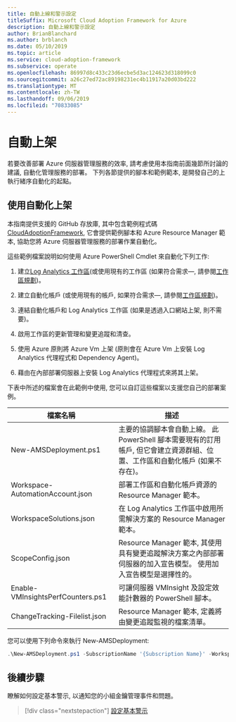 ```yaml
---
title: 自動上線和警示設定
titleSuffix: Microsoft Cloud Adoption Framework for Azure
description: 自動上線和警示設定
author: BrianBlanchard
ms.author: brblanch
ms.date: 05/10/2019
ms.topic: article
ms.service: cloud-adoption-framework
ms.subservice: operate
ms.openlocfilehash: 86997d8c433c23d6ecbe5d3ac124623d318099c0
ms.sourcegitcommit: a26c27ed72ac89198231ec4b11917a20d03bd222
ms.translationtype: MT
ms.contentlocale: zh-TW
ms.lasthandoff: 09/06/2019
ms.locfileid: "70833085"
---
```

# <a name="automate-onboarding"></a>自動上架

若要改善部署 Azure 伺服器管理服務的效率, 請考慮使用本指南前面幾節所討論的建議, 自動化管理服務的部署。 下列各節提供的腳本和範例範本, 是開發自己的上執行緒序自動化的起點。

## <a name="onboarding-by-using-automation"></a>使用自動化上架

本指南提供支援的 GitHub 存放庫, 其中包含範例程式碼[CloudAdoptionFramework](https://aka.ms/CAF/manage/automation-samples), 它會提供範例腳本和 Azure Resource Manager 範本, 協助您將 Azure 伺服器管理服務的部署作業自動化。

這些範例檔案說明如何使用 Azure PowerShell Cmdlet 來自動化下列工作:

1. 建立[Log Analytics 工作區](/azure/azure-monitor/platform/manage-access)(或使用現有的工作區 (如果符合需求&mdash;, 請參閱[工作區規劃](./prerequisites.md#log-analytics-workspace-and-automation-account-planning))。

2. 建立自動化帳戶 (或使用現有的帳戶, 如果符合需求&mdash;, 請參閱[工作區規劃](./prerequisites.md#log-analytics-workspace-and-automation-account-planning))。

3. 連結自動化帳戶和 Log Analytics 工作區 (如果是透過入口網站上架, 則不需要)。

4. 啟用工作區的更新管理和變更追蹤和清查。

5. 使用 Azure 原則將 Azure Vm 上架 (原則會在 Azure Vm 上安裝 Log Analytics 代理程式和 Dependency Agent)。

6. 藉由在內部部署伺服器上安裝 Log Analytics 代理程式來將其上架。

下表中所述的檔案會在此範例中使用, 您可以自訂這些檔案以支援您自己的部署案例。

| 檔案名稱 | 描述 |
|-----------|-------------|
| New-AMSDeployment.ps1 | 主要的協調腳本會自動上線。 此 PowerShell 腳本需要現有的訂用帳戶, 但它會建立資源群組、位置、工作區和自動化帳戶 (如果不存在)。 |
| Workspace-AutomationAccount.json | 部署工作區和自動化帳戶資源的 Resource Manager 範本。 |
| WorkspaceSolutions.json | 在 Log Analytics 工作區中啟用所需解決方案的 Resource Manager 範本。 |
| ScopeConfig.json | Resource Manager 範本, 其使用具有變更追蹤解決方案之內部部署伺服器的加入宣告模型。 使用加入宣告模型是選擇性的。 |
| Enable-VMInsightsPerfCounters.ps1 | 可讓伺服器 VMInsight 及設定效能計數器的 PowerShell 腳本。 |
| ChangeTracking-Filelist.json | Resource Manager 範本, 定義將由變更追蹤監視的檔案清單。 |

您可以使用下列命令來執行 New-AMSDeployment:

```powershell
.\New-AMSDeployment.ps1 -SubscriptionName '{Subscription Name}' -WorkspaceName '{Workspace Name}' -WorkspaceLocation '{Azure Location}' -AutomationAccountName {Account Name} -AutomationAccountLocation {Account Location}
```

## <a name="next-steps"></a>後續步驟

瞭解如何設定基本警示, 以通知您的小組金鑰管理事件和問題。

> [!div class="nextstepaction"]
> [設定基本警示](./setup-alerts.md)
